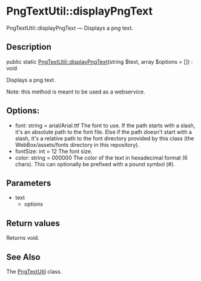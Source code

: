 PngTextUtil::displayPngText
================

PngTextUtil::displayPngText — Displays a png text.

Description
---------------


public static [PngTextUtil::displayPngText](https://github.com/lingtalfi/WebBox/blob/master/doc/api/WebBox/Image/PngTextUtil/displayPngText.md)(string $text, array $options = []) : void




Displays a png text.

Note: this method is meant to be used as a webservice.

Options:
------------
- font: string = arial/Arial.ttf
The font to use.
If the path starts with a slash, it's an absolute path to the font file.
Else if the path doesn't start with a slash, it's a relative path to the font directory provided
by this class (the WebBox/assets/fonts directory in this repository).
- fontSize: int = 12
The font size.
- color: string = 000000
The color of the text in hexadecimal format (6 chars).
This can optionally be prefixed with a pound symbol (#).




Parameters
--------------

- text
    - options
    

Return values
----------------

Returns void.









See Also
-----------

The [PngTextUtil](https://github.com/lingtalfi/WebBox/blob/master/doc/api/WebBox/Image/PngTextUtil.md) class.
